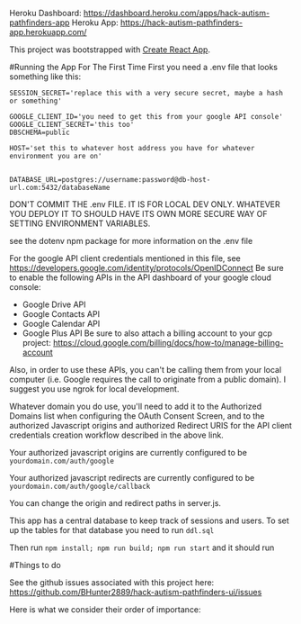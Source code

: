 Heroku Dashboard: https://dashboard.heroku.com/apps/hack-autism-pathfinders-app
Heroku App: https://hack-autism-pathfinders-app.herokuapp.com/

This project was bootstrapped with [Create React App](https://github.com/facebook/create-react-app).

#Running the App For The First Time
First you need a .env file that looks something like this:
```
SESSION_SECRET='replace this with a very secure secret, maybe a hash or something'

GOOGLE_CLIENT_ID='you need to get this from your google API console'
GOOGLE_CLIENT_SECRET='this too'
DBSCHEMA=public

HOST='set this to whatever host address you have for whatever environment you are on'


DATABASE_URL=postgres://username:password@db-host-url.com:5432/databaseName
```
DON'T COMMIT THE .env FILE. IT IS FOR LOCAL DEV ONLY. WHATEVER YOU DEPLOY IT TO SHOULD HAVE ITS OWN MORE SECURE WAY OF SETTING ENVIRONMENT VARIABLES.

see the dotenv npm package for more information on the .env file

For the google API client credentials mentioned in this file, see https://developers.google.com/identity/protocols/OpenIDConnect
Be sure to enable the following APIs in the API dashboard of your google cloud console:
 - Google Drive API
 - Google Contacts API
 - Google Calendar API
 - Google Plus API
Be sure to also attach a billing account to your gcp project: https://cloud.google.com/billing/docs/how-to/manage-billing-account

Also, in order to use these APIs, you can't be calling them from your local computer (i.e. Google requires the call to originate from a public domain). I suggest you use ngrok for local development.

Whatever domain you do use, you'll need to add it to the Authorized Domains list when configuring the OAuth Consent Screen, and to the authorized Javascript origins and authorized Redirect URIS for the API client credentials creation workflow described in the above link.

Your authorized javascript origins are currently configured to be `yourdomain.com/auth/google`

Your authorized javascript redirects are currently configured to be `yourdomain.com/auth/google/callback`

You can change the origin and redirect paths in server.js.

This app has a central database to keep track of sessions and users. To set up the tables for that database you need to run `ddl.sql`

Then run `npm install; npm run build; npm run start` and it should run

#Things to do

See the github issues associated with this project here: https://github.com/BHunter2889/hack-autism-pathfinders-ui/issues

Here is what we consider their order of importance: